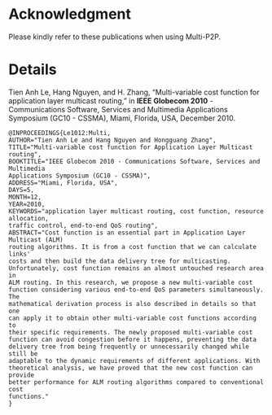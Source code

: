 # Acknowledgment #

Please kindly refer to these publications when using Multi-P2P.

# Details #
Tien Anh Le, Hang Nguyen, and H. Zhang, “Multi-variable cost function for application
layer multicast routing,” in **IEEE Globecom 2010** - Communications Software,
Services and Multimedia Applications Symposium (GC10 - CSSMA), Miami, Florida,
USA, December 2010.

```
@INPROCEEDINGS{Le1012:Multi,
AUTHOR="Tien Anh Le and Hang Nguyen and Hongguang Zhang",
TITLE="Multi-variable cost function for Application Layer Multicast routing",
BOOKTITLE="IEEE Globecom 2010 - Communications Software, Services and Multimedia
Applications Symposium (GC10 - CSSMA)",
ADDRESS="Miami, Florida, USA",
DAYS=5,
MONTH=12,
YEAR=2010,
KEYWORDS="application layer multicast routing, cost function, resource allocation,
traffic control, end-to-end QoS routing",
ABSTRACT="Cost function is an essential part in Application Layer Multicast (ALM)
routing algorithms. It is from a cost function that we can calculate links'
costs and then build the data delivery tree for multicasting.
Unfortunately, cost function remains an almost untouched research area in
ALM routing. In this research, we propose a new multi-variable cost
function considering various end-to-end QoS parameters simultaneously. The
mathematical derivation process is also described in details so that one
can apply it to obtain other multi-variable cost functions according to
their specific requirements. The newly proposed multi-variable cost
function can avoid congestion before it happens, preventing the data
delivery tree from being frequently or unnecessarily changed while still be
adaptable to the dynamic requirements of different applications. With
theoretical analysis, we have proved that the new cost function can provide
better performance for ALM routing algorithms compared to conventional cost
functions."
}
```